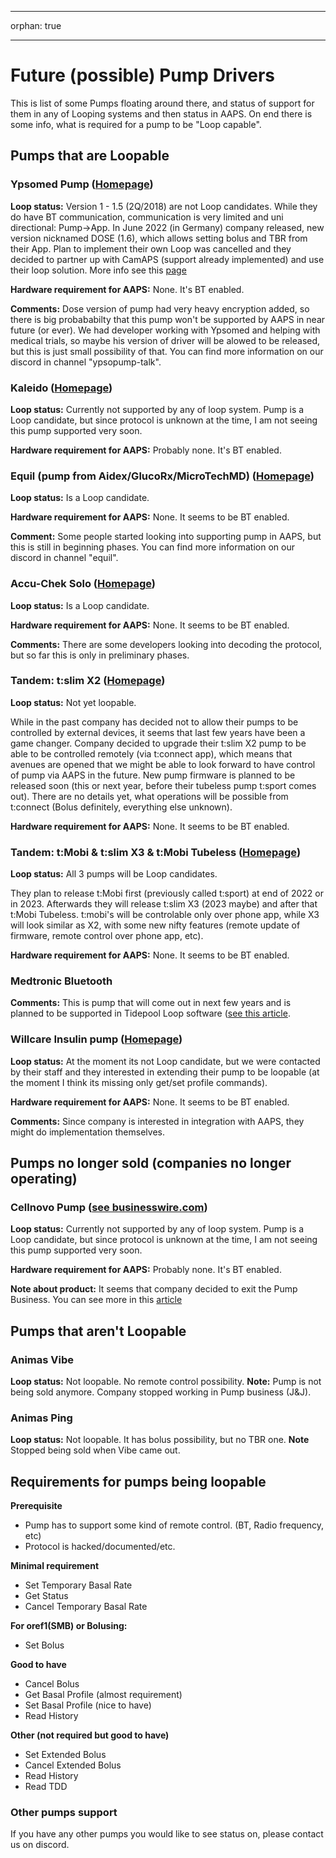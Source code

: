 * * *

orphan: true

* * *

# Future (possible) Pump Drivers

This is list of some Pumps floating around there, and status of support for them in any of Looping systems and then status in AAPS. On end there is some info, what is required for a pump to be "Loop capable".

## Pumps that are Loopable

### Ypsomed Pump ([Homepage](https://www.ypsomed.com/en/diabetes-care-mylife.html))

**Loop status:** Version 1 - 1.5 (2Q/2018) are not Loop candidates. While they do have BT communication, communication is very limited and uni directional: Pump->App. In June 2022 (in Germany) company released, new version nicknamed DOSE (1.6), which allows setting bolus and TBR from their App. Plan to implement their own Loop was cancelled and they decided to partner up with CamAPS (support already implemented) and use their loop solution. More info see this [page](https://www.mylife-diabetescare.com/en/loop-program.html)

**Hardware requirement for AAPS:** None. It's BT enabled.

**Comments:** Dose version of pump had very heavy encryption added, so there is big probababilty that this pump won't be supported by AAPS in near future (or ever). We had developer working with Ypsomed and helping with medical trials, so maybe his version of driver will be alowed to be released, but this is just small possibility of that. You can find more information on our discord in channel "ypsopump-talk".

### Kaleido ([Homepage](https://www.hellokaleido.com/))

**Loop status:** Currently not supported by any of loop system. Pump is a Loop candidate, but since protocol is unknown at the time, I am not seeing this pump supported very soon.

**Hardware requirement for AAPS:** Probably none. It's BT enabled.

### Equil (pump from Aidex/GlucoRx/MicroTechMD) ([Homepage](https://www.glucorx.ie/glucorx-equil/))

**Loop status:** Is a Loop candidate.

**Hardware requirement for AAPS:** None. It seems to be BT enabled.

**Comment:** Some people started looking into supporting pump in AAPS, but this is still in beginning phases. You can find more information on our discord in channel "equil".

### Accu-Chek Solo ([Homepage](https://www.roche.com/media/releases/med-cor-2018-07-23.htm))

**Loop status:** Is a Loop candidate.

**Hardware requirement for AAPS:** None. It seems to be BT enabled.

**Comments:** There are some developers looking into decoding the protocol, but so far this is only in preliminary phases.

### Tandem: t:slim X2 ([Homepage](https://www.tandemdiabetes.com/))

**Loop status:** Not yet loopable.

While in the past company has decided not to allow their pumps to be controlled by external devices, it seems that last few years have been a game changer. Company decided to upgrade their t:slim X2 pump to be able to be controlled remotely (via t:connect app), which means that avenues are opened that we might be able to look forward to have control of pump via AAPS in the future. New pump firmware is planned to be released soon (this or next year, before their tubeless pump t:sport comes out). There are no details yet, what operations will be possible from t:connect (Bolus definitely, everything else unknown).

**Hardware requirement for AAPS:** None. It seems to be BT enabled.

### Tandem: t:Mobi & t:slim X3 & t:Mobi Tubeless ([Homepage](https://www.tandemdiabetes.com/about-us/pipeline))

**Loop status:** All 3 pumps will be Loop candidates.

They plan to release t:Mobi first (previously called t:sport) at end of 2022 or in 2023. Afterwards they will release t:slim X3 (2023 maybe) and after that t:Mobi Tubeless. t:mobi's will be controlable only over phone app, while X3 will look similar as X2, with some new nifty features (remote update of firmware, remote control over phone app, etc).

**Hardware requirement for AAPS:** None. It seems to be BT enabled.

### Medtronic Bluetooth

**Comments:** This is pump that will come out in next few years and is planned to be supported in Tidepool Loop software ([see this article](https://www.tidepool.org/blog/tidepool-loop-medtronic-collaboration).

### Willcare Insulin pump ([Homepage](http://shinmyungmedi.com/en/))

**Loop status:** At the moment its not Loop candidate, but we were contacted by their staff and they interested in extending their pump to be loopable (at the moment I think its missing only get/set profile commands).

**Hardware requirement for AAPS:** None. It seems to be BT enabled.

**Comments:** Since company is interested in integration with AAPS, they might do implementation themselves.

## Pumps no longer sold (companies no longer operating)

### Cellnovo Pump ([see businesswire.com](https://www.businesswire.com/news/home/20190328005829/en/Cellnovo-Stops-Manufacturing-and-Commercial-Operations))

**Loop status:** Currently not supported by any of loop system. Pump is a Loop candidate, but since protocol is unknown at the time, I am not seeing this pump supported very soon.

**Hardware requirement for AAPS:** Probably none. It's BT enabled.

**Note about product:** It seems that company decided to exit the Pump Business. You can see more in this [article](https://diabetogenic.wordpress.com/2019/04/01/and-then-cellnovo-disappeared/?fbclid=IwAR12Ow6gVbEOuD1zw7aNjBwqj5_aPkPipteHY1VHBvT3mchlH2y7Us6ZeAU)

## Pumps that aren't Loopable

### Animas Vibe

**Loop status:** Not loopable. No remote control possibility. **Note:** Pump is not being sold anymore. Company stopped working in Pump business (J&J).

### Animas Ping

**Loop status:** Not loopable. It has bolus possibility, but no TBR one. **Note** Stopped being sold when Vibe came out.

## Requirements for pumps being loopable

**Prerequisite**

- Pump has to support some kind of remote control. (BT, Radio frequency, etc)
- Protocol is hacked/documented/etc.

**Minimal requirement**

- Set Temporary Basal Rate
- Get Status
- Cancel Temporary Basal Rate

**For oref1(SMB) or Bolusing:**

- Set Bolus

**Good to have**

- Cancel Bolus
- Get Basal Profile (almost requirement)
- Set Basal Profile (nice to have)
- Read History 

**Other (not required but good to have)**

- Set Extended Bolus
- Cancel Extended Bolus
- Read History
- Read TDD

### Other pumps support

If you have any other pumps you would like to see status on, please contact us on discord.